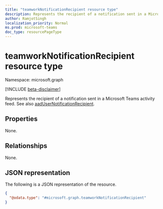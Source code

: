 ```yaml
---
title: "teamworkNotificationRecipient resource type"
description: Represents the recipient of a notification sent in a Microsoft Teams activity feed.
author: RamjotSingh
localization_priority: Normal
ms.prod: microsoft-teams
doc_type: resourcePageType
---
```


# teamworkNotificationRecipient resource type

Namespace: microsoft.graph

[!INCLUDE [beta-disclaimer](../../includes/beta-disclaimer.md)]

Represents the recipient of a notification sent in a Microsoft Teams activity feed. See also [aadUserNotificationRecipient](aadusernotificationrecipient.md).

## Properties
None.

## Relationships
None.

## JSON representation
The following is a JSON representation of the resource.
<!-- {
  "blockType": "resource",
  "@odata.type": "microsoft.graph.teamworkNotificationRecipient"
}
-->
``` json
{
  "@odata.type": "#microsoft.graph.teamworkNotificationRecipient"
}
```


